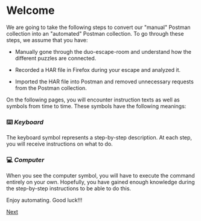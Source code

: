 # Welcome

We are going to take the following steps to convert our "manual" Postman collection into an "automated" Postman collection. To go through these steps, we assume that you have:

- Manually gone through the duo-escape-room and understand how the different puzzles are connected.

- Recorded a HAR file in Firefox during your escape and analyzed it.

- Imported the HAR file into Postman and removed unnecessary requests from the Postman collection.

On the following pages, you will encounter instruction texts as well as symbols from time to time. These symbols have the following meanings:

### :keyboard: ***Keyboard***

The keyboard symbol represents a step-by-step description. At each step, you will receive instructions on what to do.

### :computer: ***Computer***

When you see the computer symbol, you will have to execute the command entirely on your own. Hopefully, you have gained enough knowledge during the step-by-step instructions to be able to do this.

Enjoy automating. Good luck!!!

[Next](01.%20intro.md)
